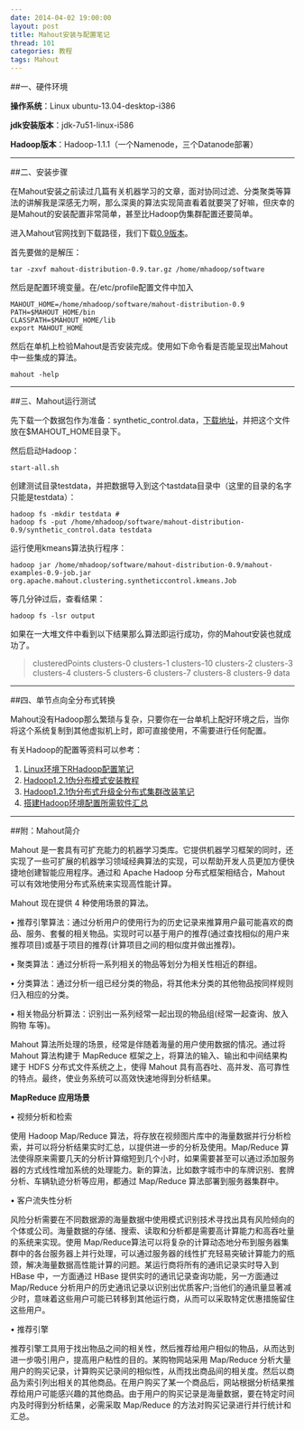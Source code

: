 ```yaml
---
date: 2014-04-02 19:00:00
layout: post
title: Mahout安装与配置笔记
thread: 101
categories: 教程
tags: Mahout
---
```


##一、硬件环境

**操作系统**：Linux ubuntu-13.04-desktop-i386

**jdk安装版本**：jdk-7u51-linux-i586

**Hadoop版本**：Hadoop-1.1.1（一个Namenode，三个Datanode部署）

----

##二、安装步骤

在Mahout安装之前读过几篇有关机器学习的文章，面对协同过滤、分类聚类等算法的讲解我是深感无力啊，那么深奥的算法实现简直看着就要哭了好嘛，但庆幸的是Mahout的安装配置非常简单，甚至比Hadoop伪集群配置还要简单。

进入Mahout官网找到下载路径，我们下载[0.9版本](http://archive.apache.org/dist/mahout/0.9/)。

首先要做的是解压：

```
tar -zxvf mahout-distribution-0.9.tar.gz /home/mhadoop/software 
```

然后是配置环境变量。在/etc/profile配置文件中加入

```
MAHOUT_HOME=/home/mhadoop/software/mahout-distribution-0.9
PATH=$MAHOUT_HOME/bin
CLASSPATH=$MAHOUT_HOME/lib
export MAHOUT_HOME
```

然后在单机上检验Mahout是否安装完成。使用如下命令看是否能呈现出Mahout中一些集成的算法。

```
mahout -help
```

----

##三、Mahout运行测试

先下载一个数据包作为准备：synthetic_control.data，[下载地址](http://archive.ics.uci.edu/ml/databases/synthetic_control/synthetic_control.data)，并把这个文件放在$MAHOUT_HOME目录下。

然后启动Hadoop：

```
start-all.sh
```

创建测试目录testdata，并把数据导入到这个tastdata目录中（这里的目录的名字只能是testdata）：

```
hadoop fs -mkdir testdata #
hadoop fs -put /home/mhadoop/software/mahout-distribution-0.9/synthetic_control.data testdata
```

运行使用kmeans算法执行程序：

```
hadoop jar /home/mhadoop/software/mahout-distribution-0.9/mahout-examples-0.9-job.jar org.apache.mahout.clustering.syntheticcontrol.kmeans.Job
```

等几分钟过后，查看结果：

```
hadoop fs -lsr output
```

如果在一大堆文件中看到以下结果那么算法即运行成功，你的Mahout安装也就成功了。

>clusteredPoints  clusters-0  clusters-1  clusters-10  clusters-2  clusters-3  clusters-4 clusters-5  clusters-6  clusters-7  clusters-8  clusters-9  data

----

##四、单节点向全分布式转换

Mahout没有Hadoop那么繁琐与复杂，只要你在一台单机上配好环境之后，当你将这个系统复制到其他虚拟机上时，即可直接使用，不需要进行任何配置。

有关Hadoop的配置等资料可以参考：

1. [Linux环境下RHadoop配置笔记](http://hijiangtao.github.io/2014/03/23/RHadoopSetupLinux/)
2. [Hadoop1.2.1伪分布模式安装教程](http://hijiangtao.github.io/2014/02/17/hadoopsetup/)
3. [Hadoop1.2.1伪分布式升级全分布式集群改装笔记](http://hijiangtao.github.io/2014/02/18/hadoopclustersetup/)
4. [搭建Hadoop环境配置所需软件汇总](http://hijiangtao.github.io/2014/02/14/hadoopsetupsoftware/)

----

##附：Mahout简介

Mahout 是一套具有可扩充能力的机器学习类库。它提供机器学习框架的同时，还实现了一些可扩展的机器学习领域经典算法的实现，可以帮助开发人员更加方便快捷地创建智能应用程序。通过和 Apache Hadoop 分布式框架相结合，Mahout 可以有效地使用分布式系统来实现高性能计算。

Mahout 现在提供 4 种使用场景的算法。

• 推荐引擎算法：通过分析用户的使用行为的历史记录来推算用户最可能喜欢的商品、服务、套餐的相关物品。实现时可以基于用户的推荐(通过查找相似的用户来推荐项目)或基于项目的推荐(计算项目之间的相似度并做出推荐)。

• 聚类算法：通过分析将一系列相关的物品等划分为相关性相近的群组。

• 分类算法：通过分析一组已经分类的物品，将其他未分类的其他物品按同样规则归入相应的分类。

• 相关物品分析算法：识别出一系列经常一起出现的物品组(经常一起查询、放入购物 车等)。

Mahout 算法所处理的场景，经常是伴随着海量的用户使用数据的情况。通过将 Mahout 算法构建于 MapReduce 框架之上，将算法的输入、输出和中间结果构建于 HDFS 分布式文件系统之上，使得 Mahout 具有高吞吐、高并发、高可靠性的特点。最终，使业务系统可以高效快速地得到分析结果。

**MapReduce 应用场景**

• 视频分析和检索

使用 Hadoop Map/Reduce 算法，将存放在视频图片库中的海量数据并行分析检索，并可以将分析结果实时汇总，以提供进一步的分析及使用。Map/Reduce 算法使得原来需要几天的分析计算缩短到几个小时，如果需要甚至可以通过添加服务器的方式线性增加系统的处理能力。新的算法，比如数字城市中的车牌识别、套牌分析、车辆轨迹分析等应用，都通过 Map/Reduce 算法部署到服务器集群中。

• 客户流失性分析

风险分析需要在不同数据源的海量数据中使用模式识别技术寻找出具有风险倾向的个体或公司。海量数据的存储、搜索、读取和分析都是需要高计算能力和高吞吐量的系统来实现。使用 Map/Reduce算法可以将复杂的计算动态地分布到服务器集群中的各台服务器上并行处理，可以通过服务器的线性扩充轻易突破计算能力的瓶颈，解决海量数据高性能计算的问题。某运行商将所有的通讯记录实时导入到 HBase 中，一方面通过 HBase 提供实时的通讯记录查询功能，另一方面通过Map/Reduce 分析用户的历史通讯记录以识别出优质客户;当他们的通讯量显著减少时，意味着这些用户可能已转移到其他运行商，从而可以采取特定优惠措施留住这些用户。

• 推荐引擎

推荐引擎工具用于找出物品之间的相关性，然后推荐给用户相似的物品，从而达到进一步吸引用户，提高用户粘性的目的。某购物网站采用 Map/Reduce 分析大量用户的购买记录，计算购买记录间的相似性，从而找出商品间的相关度。然后以商品为索引列出相关的其他商品。在用户购买了某一个商品后，网站根据分析结果推荐给用户可能感兴趣的其他商品。由于用户的购买记录是海量数据，要在特定时间内及时得到分析结果，必需采取 Map/Reduce 的方法对购买记录进行并行统计和汇总。